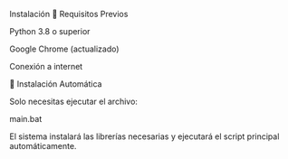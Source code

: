Instalación
📍 Requisitos Previos

Python 3.8 o superior

Google Chrome (actualizado)

Conexión a internet

💽 Instalación Automática

Solo necesitas ejecutar el archivo:

main.bat


El sistema instalará las librerías necesarias y ejecutará el script principal automáticamente.